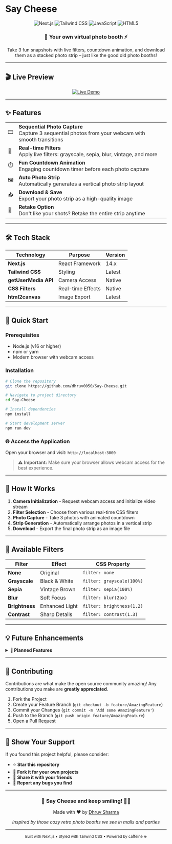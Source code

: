 # Say Cheese

<div align="center">
  <img src="https://img.shields.io/badge/Next.js-14-black?style=for-the-badge&logo=next.js&logoColor=white" alt="Next.js">
  <img src="https://img.shields.io/badge/Tailwind_CSS-38B2AC?style=for-the-badge&logo=tailwind-css&logoColor=white" alt="Tailwind CSS">
  <img src="https://img.shields.io/badge/JavaScript-F7DF1E?style=for-the-badge&logo=javascript&logoColor=black" alt="JavaScript">
  <img src="https://img.shields.io/badge/HTML5-E34F26?style=for-the-badge&logo=html5&logoColor=white" alt="HTML5">
</div>

<div align="center">
  <h3>🎪 Your own virtual photo booth ⚡</h3>
  <p>Take 3 fun snapshots with live filters, countdown animation, and download them as a stacked photo strip – just like the good old photo booths!</p>
</div>

---

## 🎬 Live Preview

<div align="center">
  <a href="https://say-cheese-eight.vercel.app/" target="_blank">
    <img src="https://img.shields.io/badge/🚀_Try_it_Live-FF6B6B?style=for-the-badge&logoColor=white" alt="Live Demo">
  </a>
</div>

---

## ✨ Features

<table>
  <tr>
    <td>🎞️</td>
    <td><strong>Sequential Photo Capture</strong><br>Capture 3 sequential photos from your webcam with smooth transitions</td>
  </tr>
  <tr>
    <td>🎨</td>
    <td><strong>Real-time Filters</strong><br>Apply live filters: grayscale, sepia, blur, vintage, and more</td>
  </tr>
  <tr>
    <td>⏱️</td>
    <td><strong>Fun Countdown Animation</strong><br>Engaging countdown timer before each photo capture</td>
  </tr>
  <tr>
    <td>🖼️</td>
    <td><strong>Auto Photo Strip</strong><br>Automatically generates a vertical photo strip layout</td>
  </tr>
  <tr>
    <td>📥</td>
    <td><strong>Download & Save</strong><br>Export your photo strip as a high-quality image</td>
  </tr>
  <tr>
    <td>🔁</td>
    <td><strong>Retake Option</strong><br>Don't like your shots? Retake the entire strip anytime</td>
  </tr>
</table>

---

## 🛠️ Tech Stack

| Technology | Purpose | Version |
|------------|---------|---------|
| **Next.js** | React Framework | 14.x |
| **Tailwind CSS** | Styling | Latest |
| **getUserMedia API** | Camera Access | Native |
| **CSS Filters** | Real-time Effects | Native |
| **html2canvas** | Image Export | Latest |

---

## 🚀 Quick Start

### Prerequisites
- Node.js (v16 or higher)
- npm or yarn
- Modern browser with webcam access

### Installation

```bash
# Clone the repository
git clone https://github.com/dhruv0050/Say-Cheese.git

# Navigate to project directory
cd Say-Cheese

# Install dependencies
npm install

# Start development server
npm run dev
```

### 🌐 Access the Application
Open your browser and visit: `http://localhost:3000`

> ⚠️ **Important:** Make sure your browser allows webcam access for the best experience.

---

## 🎯 How It Works

1. **Camera Initialization** - Request webcam access and initialize video stream
2. **Filter Selection** - Choose from various real-time CSS filters
3. **Photo Capture** - Take 3 photos with animated countdown
4. **Strip Generation** - Automatically arrange photos in a vertical strip
5. **Download** - Export the final photo strip as an image file

---

## 🎨 Available Filters

| Filter | Effect | CSS Property |
|--------|--------|--------------|
| **None** | Original | `filter: none` |
| **Grayscale** | Black & White | `filter: grayscale(100%)` |
| **Sepia** | Vintage Brown | `filter: sepia(100%)` |
| **Blur** | Soft Focus | `filter: blur(2px)` |
| **Brightness** | Enhanced Light | `filter: brightness(1.2)` |
| **Contrast** | Sharp Details | `filter: contrast(1.3)` |

---

## 💡 Future Enhancements

<details>
<summary><strong>🔮 Planned Features</strong></summary>

- [ ] 💾 **Gallery System** - Save and browse previous photo strips
- [ ] 🧑‍🤝‍🧑 **Multi-user Support** - Take photos with friends
- [ ] 🌈 **Animated Stickers** - Add fun overlays and emojis
- [ ] 📲 **Mobile Responsive** - Perfect mobile experience
- [ ] 🔄 **PWA Support** - Install as a native app
- [ ] 🎵 **Sound Effects** - Camera shutter and countdown sounds
- [ ] 🌙 **Dark Mode** - Toggle between light and dark themes
- [ ] 📤 **Social Sharing** - Share directly to social media
- [ ] 🎭 **Face Filters** - AR-style face detection filters
- [ ] 📊 **Analytics** - Track usage and popular filters

</details>

---

## 🤝 Contributing

Contributions are what make the open source community amazing! Any contributions you make are **greatly appreciated**.

1. Fork the Project
2. Create your Feature Branch (`git checkout -b feature/AmazingFeature`)
3. Commit your Changes (`git commit -m 'Add some AmazingFeature'`)
4. Push to the Branch (`git push origin feature/AmazingFeature`)
5. Open a Pull Request

---

## 🌟 Show Your Support

If you found this project helpful, please consider:

- ⭐ **Star this repository**
- 🍴 **Fork it for your own projects**
- 📢 **Share it with your friends**
- 🐛 **Report any bugs you find**

---


<div align="center">
  <h3>📸 Say Cheese and keep smiling! 🧀✨</h3>
  <p>Made with ❤️ by <a href="https://github.com/dhruv0050">Dhruv Sharma</a></p>
  <p><em>Inspired by those cozy retro photo booths we see in malls and parties</em></p>
</div>

---

<div align="center">
  <sub>Built with Next.js • Styled with Tailwind CSS • Powered by caffeine ☕</sub>
</div>
